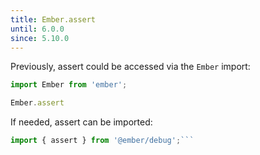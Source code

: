 ```yaml
---
title: Ember.assert
until: 6.0.0
since: 5.10.0
---
```



Previously, assert could be accessed via the `Ember` import:
```js
import Ember from 'ember';

Ember.assert

```

 If needed, assert can be imported:
```js
import { assert } from '@ember/debug';```
